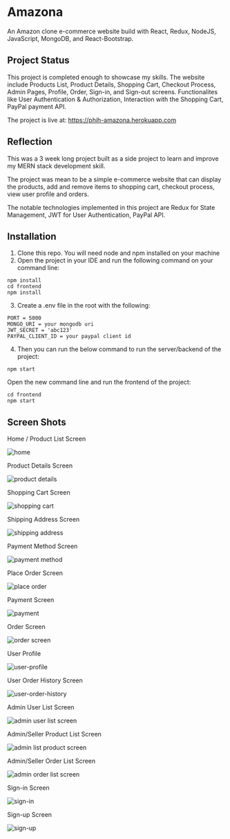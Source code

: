 # Amazona

An Amazon clone e-commerce website build with React, Redux, NodeJS, JavaScript, MongoDB, and React-Bootstrap.

## Project Status

This project is completed enough to showcase my skills. The website include Products List, Product Details, Shopping Cart, Checkout Process, Admin Pages, Profile, Order, Sign-in, and Sign-out screens. Functionalites like User Authentication & Authorization, Interaction with the Shopping Cart, PayPal payment API.

The project is live at: https://phih-amazona.herokuapp.com

## Reflection

This was a 3 week long project built as a side project to learn and improve my MERN stack development skill.

The project was mean to be a simple e-commerce website that can display the products, add and remove items to shopping cart, checkout process, view user profile and orders.

The notable technologies implemented in this project are Redux for State Management, JWT for User Authentication, PayPal API.

## Installation

1. Clone this repo. You will need node and npm installed on your machine
2. Open the project in your IDE and run the following command on your command line:
```
npm install
cd frontend
npm install
```
3. Create a .env file in the root with the following:
```
PORT = 5000
MONGO_URI = your mongodb uri
JWT_SECRET = 'abc123'
PAYPAL_CLIENT_ID = your paypal client id
```
4. Then you can run the below command to run the server/backend of the project:
```
npm start
```
Open the new command line and run the frontend of the project:
```
cd frontend
npm start
```

## Screen Shots

Home / Product List Screen

![home](screenshots/home.png)

Product Details Screen

![product details](screenshots/product.png)

Shopping Cart Screen

![shopping cart](screenshots/cart.png)

Shipping Address Screen

![shipping address](screenshots/shipping-address.png)

Payment Method Screen

![payment method](screenshots/payment-method.png)

Place Order Screen

![place order](screenshots/placeorder.png)

Payment Screen

![payment](screenshots/payment.png)

Order Screen

![order screen](screenshots/order.png)

User Profile

![user-profile](screenshots/profile.png)

User Order History Screen

![user-order-history](screenshots/order-history.png)

Admin User List Screen

![admin user list screen](screenshots/admin-users.png)

Admin/Seller Product List Screen

![admin list product screen](screenshots/admin-seller-products.png)

Admin/Seller Order List Screen

![admin order list screen](screenshots/admin-seller-orders.png)

Sign-in Screen

![sign-in](screenshots/signin.png)

Sign-up Screen

![sign-up](screenshots/register.png)
